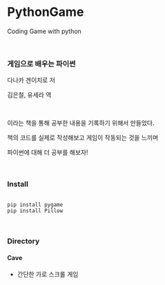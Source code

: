 # PythonGame

Coding Game with python

<br/>

### 게임으로 배우는 파이썬

다나카 겐이치로 저

김은철, 유세라 역

<br/>

이라는 책을 통해 공부한 내용을 기록하기 위해서 만들었다.

책의 코드를 실제로 작성해보고 게임이 작동되는 것을 느끼며

파이썬에 대해 더 공부를 해보자!

<br/>

### Install
```

pip install pygame
pip install Pillow

```
<br/>

### Directory
#### Cave
- 간단한 가로 스크롤 게임

